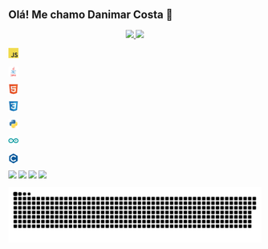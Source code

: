 ## Olá! Me chamo Danimar Costa 👋
<div align="center">
  <a href="https://github.com/danimarcosta">
  <img height="150em" src="https://github-readme-stats.vercel.app/api?username=DanimarCosta&show_icons=true&theme=vue-dark&include_all_commits=true&count_private=true"/ alight="center">
  <img height="150em" src="https://github-readme-stats.vercel.app/api/top-langs/?username=DanimarCosta&layout=compact&langs_count=7&theme=vue-dark"/ alight="center">
</div
  
<div style="display: inline_block"><br>
 <code><img height="20"      src="https://raw.githubusercontent.com/github/explore/80688e429a7d4ef2fca1e82350fe8e3517d3494d/topics/javascript/javascript.png"></code>
    
 <code><img align="center" alt="Dani-Java" height="20" src="https://github.com/devicons/devicon/blob/2ae2a900d2f041da66e950e4d48052658d850630/icons/java/java-original-wordmark.svg"></code>
    
 <code><img align="center" alt="Dani-HTML" height="20" src="https://raw.githubusercontent.com/devicons/devicon/master/icons/html5/html5-original.svg"></code>
    
 <code><img align="center" alt="Dani-CSS" height="20" src="https://raw.githubusercontent.com/devicons/devicon/master/icons/css3/css3-original.svg"></code>
    
 <code><img align="center" alt="Dani-Python" height="20" src="https://raw.githubusercontent.com/devicons/devicon/master/icons/python/python-original.svg"></code>
    
 <code><img align="center" alt="Dani-Arduino" height="20" src="https://github.com/devicons/devicon/blob/2ae2a900d2f041da66e950e4d48052658d850630/icons/arduino/arduino-original.svg"></code>
    
 <code><img align="center" alt="Dani-C" height="20" src="https://github.com/devicons/devicon/blob/2ae2a900d2f041da66e950e4d48052658d850630/icons/c/c-plain.svg"></code>
</div> 
  
 <div> 
 <a href="https://www.youtube.com/channel/UC1nWbSZz9ujqGy-1hcFeBMQ" target="_blank"><img src="https://img.shields.io/badge/YouTube-FF0000?style=for-the-badge&logo=youtube&logoColor=white" target="_blank"></a>
 <a href="https://instagram.com/danimar_costa" target="_blank"><img src="https://img.shields.io/badge/-Instagram-%23E4405F?style=for-the-badge&logo=instagram&logoColor=white" target="_blank"></a>
 <a href = "mailto:danimarcamposcosta@gmail.com"><img src="https://img.shields.io/badge/-Gmail-%23333?style=for-the-badge&logo=gmail&logoColor=white" target="_blank"></a>
 <a href="https://www.linkedin.com/in/danimar-costa-79721418b" target="_blank"><img src="https://img.shields.io/badge/-LinkedIn-%230077B5?style=for-the-badge&logo=linkedin&logoColor=white" target="_blank"></a> 
 
  ![Snake animation](https://github.com/danimarcosta/danimarcosta/blob/output/github-contribution-grid-snake.svg)
 
</div>
